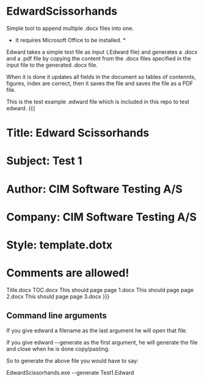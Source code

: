 EdwardScissorhands
==================

Simple tool to append multiple .docx files into one.

* It requires Microsoft Office to be installed. *

Edward takes a simple text file as input (.Edward file) and generates a .docx and a .pdf file by copying the content from the .docx files specified in the input file to the generated .docx file.

When it is done it updates all fields in the document so tables of contennts, figures, index are correct, then it saves the file and saves the file as a PDF file.

This is the test example .edward file which is included in this repo to test edward.
{{{
# Title: Edward Scissorhands
# Subject: Test 1
# Author: CIM Software Testing A/S
# Company: CIM Software Testing A/S
# Style: template.dotx

# Comments are allowed!

Title.docx
TOC.docx
This should page page 1.docx
This should page page 2.docx
This should page page 3.docx
}}}

Command line arguments
----------------------
If you give edward a filename as the last argument he will open that file.

If you give edward --generate as the first argument, he will generate the file and close when he is done copy/pasting.

So to generate the above file you would have to say:

EdwardScissorhands.exe --generate Test1.Edward
